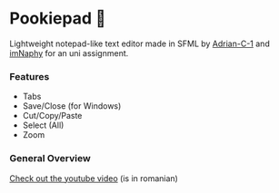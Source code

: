 # Pookiepad 🎀

Lightweight notepad-like text editor made in SFML by [Adrian-C-1](https://github.com/Adrian-C-1) and [imNaphy](https://github.com/imNaphy) for an uni assignment.

### Features

- Tabs
- Save/Close (for Windows)
- Cut/Copy/Paste
- Select (All)
- Zoom

### General Overview 

[Check out the youtube video](https://www.youtube.com/watch?v=aRoKEa4nP6g) (is in romanian)
